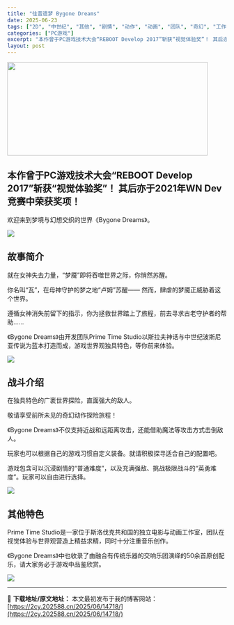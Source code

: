 ```yaml
---
title: "往昔遗梦 Bygone Dreams"
date: 2025-06-23
tags: ["2D", "中世纪", "其他", "剧情", "动作", "动画", "团队", "奇幻", "工作", "战斗"]
categories: ["PC游戏"]
excerpt: "本作曾于PC游戏技术大会“REBOOT Develop 2017”斩获“视觉体验奖”！ 其后亦于2021年WN Dev竞赛中荣获奖项！ 欢迎来到梦境与幻想交织的世界《Bygone Dreams》。 故事简介 就在女神失去力量，“梦魇”即将吞噬世界之际，你悄然苏醒。 你名叫“瓦”，在母神守护的梦之地“&hellip;"
layout: post
---
```


<img class="aligncenter size-full wp-image-14719" src="https://2cy.202588.cn/wp-content/uploads/2025/06/2025062313374762.jpg" alt="" width="460" height="215" />
<h2 class="bb_tag"><strong>本作曾于PC游戏技术大会“REBOOT Develop 2017”斩获“视觉体验奖”！
其后亦于2021年WN Dev竞赛中荣获奖项！</strong></h2>
<p class="bb_paragraph">欢迎来到梦境与幻想交织的世界《Bygone Dreams》。</p>

<div class="bb_wide_img_ctn"><img class="bb_img" src="https://shared.fastly.steamstatic.com/store_item_assets/steam/apps/951620/extras/Combat.gif?t=1750655906" /></div>
<h2 class="bb_tag"><strong>故事简介</strong></h2>
<p class="bb_paragraph">就在女神失去力量，“梦魇”即将吞噬世界之际，你悄然苏醒。</p>
<p class="bb_paragraph">你名叫“瓦”，在母神守护的梦之地“卢姆”苏醒――
然而，肆虐的梦魇正威胁着这个世界。</p>
<p class="bb_paragraph">遵循女神消失前留下的指示，你为拯救世界踏上了旅程，前去寻求古老守护者的帮助……</p>
<p class="bb_paragraph">《Bygone Dreams》由开发团队Prime Time Studio以斯拉夫神话与中世纪波斯尼亚传说为蓝本打造而成，游戏世界观独具特色，等你前来体验。</p>

<div class="bb_wide_img_ctn"><img class="bb_img" src="https://shared.fastly.steamstatic.com/store_item_assets/steam/apps/951620/extras/2D.gif?t=1750655906" /></div>
<h2 class="bb_tag"><strong>战斗介绍</strong></h2>
<p class="bb_paragraph">在独具特色的广袤世界探险，直面强大的敌人。</p>
<p class="bb_paragraph">敬请享受前所未见的奇幻动作探险旅程！</p>
<p class="bb_paragraph">《Bygone Dreams》不仅支持近战和远距离攻击，还能借助魔法等攻击方式击倒敌人。</p>
<p class="bb_paragraph">玩家也可以根据自己的游戏习惯自定义装备。就请积极探寻适合自己的配置吧。</p>
<p class="bb_paragraph">游戏包含可以沉浸剧情的“普通难度”，以及充满强敌、挑战极限战斗的“英勇难度”。玩家可以自由进行选择。</p>

<div class="bb_wide_img_ctn"><img class="bb_img" src="https://shared.fastly.steamstatic.com/store_item_assets/steam/apps/951620/extras/CinematicIgnis.gif?t=1750655906" /></div>
<h2 class="bb_tag"><strong>其他特色</strong></h2>
<p class="bb_paragraph">Prime Time Studio是一家位于斯洛伐克共和国的独立电影与动画工作室，团队在视觉体验与世界观营造上精益求精，同时十分注重音乐创作。</p>
<p class="bb_paragraph">《Bygone Dreams》中也收录了由融合有传统乐器的交响乐团演绎的50余首原创配乐，请大家务必于游戏中品鉴欣赏。</p>

<div class="bb_wide_img_ctn"><img class="bb_img" src="https://shared.fastly.steamstatic.com/store_item_assets/steam/apps/951620/extras/World.gif?t=1750655906" /></div>

---
📖 **下载地址/原文地址：** 本文最初发布于我的博客网站：[https://2cy.202588.cn/2025/06/14718/](https://2cy.202588.cn/2025/06/14718/)
